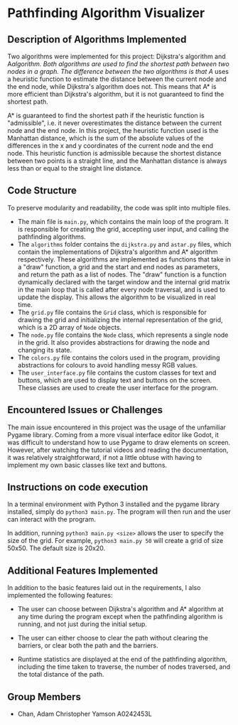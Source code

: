 # Pathfinding Algorithm Visualizer

## Description of Algorithms Implemented

Two algorithms were implemented for this project: Dijkstra's algorithm and A*algorithm. Both algorithms are used to find the shortest path between two nodes in a graph. The difference between the two algorithms is that A* uses a heuristic function to estimate the distance between the current node and the end node, while Dijkstra's algorithm does not. This means that A* is more efficient than Dijkstra's algorithm, but it is not guaranteed to find the shortest path.

A* is guaranteed to find the shortest path if the heuristic function is "admissible", i.e. it never overestimates the distance between the current node and the end node. In this project, the heuristic function used is the Manhattan distance, which is the sum of the absolute values of the differences in the x and y coordinates of the current node and the end node. This heuristic function is admissible because the shortest distance between two points is a straight line, and the Manhattan distance is always less than or equal to the straight line distance.

## Code Structure

To preserve modularity and readability, the code was split into multiple files.

- The main file is ```main.py```, which contains the main loop of the program. It is responsible for creating the grid, accepting user input, and calling the pathfinding algorithms.
- The ```algorithms``` folder contains the ```dijkstra.py``` and ```astar.py``` files, which contain the implementations of Dijkstra's algorithm and A* algorithm respectively. These algorithms are implemented as functions that take in a "draw" function, a grid and the start and end nodes as parameters, and return the path as a list of nodes. The "draw" function is a function dynamically declared with the target window and the internal grid matrix in the main loop that is called after every node traversal, and is used to update the display.  This allows the algorithm to be visualized in real time.
- The ```grid.py``` file contains the ```Grid``` class, which is responsible for drawing the grid and initializing the internal representation of the grid, which is a 2D array of ```Node``` objects.
- The ```node.py``` file contains the ```Node``` class, which represents a single node in the grid. It also provides abstractions for drawing the node and changing its state.
- The ```colors.py``` file contains the colors used in the program, providing abstractions for colours to avoid handling messy RGB values.
- The ```user_interface.py``` file contains the custom classes for text and buttons, which are used to display text and buttons on the screen. These classes are used to create the user interface for the program.

## Encountered Issues or Challenges

The main issue encountered in this project was the usage of the unfamiliar Pygame library. Coming from a more visual interface editor like Godot, it was difficult to understand how to use Pygame to draw elements on screen. However, after watching the tutorial videos and reading the documentation, it was relatively straightforward, if not a little obtuse with having to implement my own basic classes like text and buttons.

## Instructions on code execution

In a terminal environment with Python 3 installed and the pygame library installed, simply do ```python3 main.py```. The program will then run and the user can interact with the program.

In addition, running ```python3 main.py <size>``` allows the user to specify the size of the grid. For example, ```python3 main.py 50``` will create a grid of size 50x50. The default size is 20x20.

## Additional Features Implemented

In addition to the basic features laid out in the requirements, I also implemented the following features:

- The user can choose between Dijkstra's algorithm and A* algorithm at any time during the program except when the pathfinding algorithm is running, and not just during the initial setup.

- The user can either choose to clear the path without clearing the barriers, or clear both the path and the barriers.

- Runtime statistics are displayed at the end of the pathfinding algorithm, including the time taken to traverse, the number of nodes traversed, and the total distance of the path.

## Group Members

- Chan, Adam Christopher Yamson A0242453L
